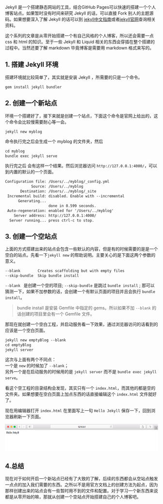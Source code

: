 Jekyll 是一个搭建静态网站的工具，结合GitHub Pages可以快速的搭建一个个人博客站点。如果暂时没有时间来研究 Jekyll 的话，可以直接 Fork 别人的主题源码。如果想要深入了解 Jekyll 的话可以到 [jekyll中文指南](http://jekyll.com.cn/docs/quickstart/)或者[jekyll官网](https://jekyllrb.com)查询相关资料。

这个系列的文章是从零开始搭建一个有自己风格的个人博客，所以还会需要一点 css 和 html 的知识。至于一些 Jekyll 和 Liquid 相关的东西会穿插在整个搭建的过程中。当然还要了解 markdown 毕竟博客是需要用 markdown 格式来写的。

## 1. 搭建 Jekyll 环境
搭建环境就比较简单了，其实就是安装 Jekyll ，所需要的只是一个命令。

```shell
gem install jekyll bundler

```

## 2. 创建一个新站点
环境一个搭建好了，接下来就是创建一个站点，下面这个命令是官网上给出的，这个命令会比较慢需要耐心等一会。

```shell
jekyll new myblog

```

命令执行完之后会生成一个 myblog 的文件夹，然后

```shell
cd myblog
bundle exec jekyll serve

```

执行完之后 会有这样一个结果。然后浏览器访问 `http://127.0.0.1:4000/`，可以到内置的默认的一个页面。

```shell
Configuration file: /Users/../myblog/_config.yml
            Source: /Users/../myblog
       Destination: /Users/../myblog/_site
 Incremental build: disabled. Enable with --incremental
      Generating...
                    done in 0.599 seconds.
 Auto-regeneration: enabled for '/Users/../myblog'
    Server address: http://127.0.0.1:4000/
  Server running... press ctrl-c to stop.
```

## 3. 创建一个空站点
上面的方式搭建出来的站点会包含一些默认的内容，但是有的时候需要的是是一个空白的站点。先看一下`jekyll new` 的帮助说明。主要关心的是下面这两个参数的意义。

```shell
--blank        Creates scaffolding but with empty files
--skip-bundle  Skip bundle install
```

`--blank ` 是创建一个空的项目; `--skip-bundle` 是跳过 `bundle install` ; 那可以猜测一下，如果不加参数的话，会创建一个有默认页面的项目并且会执行 `bundle install`。

> bundle install 是安装 Gemfile 中指定的 gems。所以如果不加 `--blank` 的话创建的项目里会有一个 Gemfile 文件。

那现在就创建一个空白工程，并启动服务看一下效果，通过浏览器访问的话看到的应该是一个空白页面。

```shell
jekyll new emptyBlog --blank
cd emptyBlog
jekyll server
```

这次与上面有两个不同点：  
一个是 `new` 的时候加了 `--blank`；  
另外一个是在启动服务的时候用的是 `jekyll server` 而不是 `bundle exec jekyll serve`。

看这个空工程的目录结构会发现，其实只有一个 `index.html`，而其他的都是空的文件夹。如果想要在空白页面上加点东西的话直接编辑这个 `index.html` 文件就好了。

现在用编辑器打开 `index.html` 在里面写上一句 `Hello Jekyll` 保存一下，回到浏览器刷新一下页面。

![](https://raw.githubusercontent.com/DullDevil/pics/master/jekyll/jekyll-1.png)

## 4.总结
现在对于如何开启一个新站点已经有了大致的了解，后续的东西都会从空站点触发一点点的加入我们需要的东西。之所以不是用官方文档上的创建方法为起点，因为那样创建出来的站点会有一些暂时用不到的文件和配置。对于学习一个新东西来说都是从零开始的嘛，那就从创建一个空站点开始搭建自己的个人博客吧。
